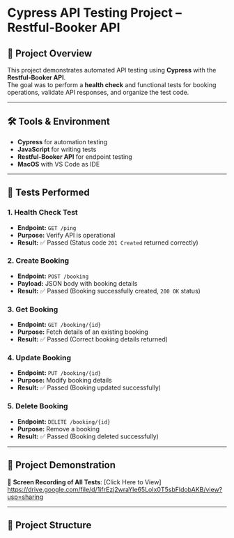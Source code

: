 # Cypress API Testing Project – Restful-Booker API

## 📌 Project Overview
This project demonstrates automated API testing using **Cypress** with the **Restful-Booker API**.  
The goal was to perform a **health check** and functional tests for booking operations, validate API responses, and organize the test code.

---

## 🛠 Tools & Environment
- **Cypress** for automation testing
- **JavaScript** for writing tests
- **Restful-Booker API** for endpoint testing
- **MacOS** with VS Code as IDE

---

## 🧪 Tests Performed

### **1. Health Check Test**
- **Endpoint:** `GET /ping`
- **Purpose:** Verify API is operational
- **Result:** ✅ Passed (Status code `201 Created` returned correctly)

### **2. Create Booking**
- **Endpoint:** `POST /booking`
- **Payload:** JSON body with booking details
- **Result:** ✅ Passed (Booking successfully created, `200 OK` status)

### **3. Get Booking**
- **Endpoint:** `GET /booking/{id}`
- **Purpose:** Fetch details of an existing booking
- **Result:** ✅ Passed (Correct booking details returned)

### **4. Update Booking**
- **Endpoint:** `PUT /booking/{id}`
- **Purpose:** Modify booking details
- **Result:** ✅ Passed (Booking updated successfully)

### **5. Delete Booking**
- **Endpoint:** `DELETE /booking/{id}`
- **Purpose:** Remove a booking
- **Result:** ✅ Passed (Booking deleted successfully)

---

## 🎥 Project Demonstration
📌 **Screen Recording of All Tests**: [Click Here to View] https://drive.google.com/file/d/1ifrEzj2wraYle65LoIx0T5sbFldobAKB/view?usp=sharing

---

## 📂 Project Structure
